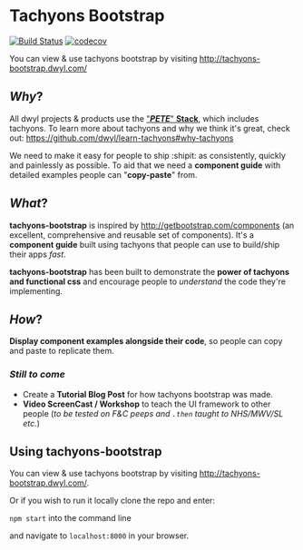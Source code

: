 # Tachyons Bootstrap
[![Build Status](https://travis-ci.org/dwyl/tachyons-bootstrap.svg?branch=master)](https://travis-ci.org/dwyl/tachyons-bootstrap)
[![codecov](https://codecov.io/gh/dwyl/tachyons-bootstrap/branch/master/graph/badge.svg)](https://codecov.io/gh/dwyl/tachyons-bootstrap)

You can view & use tachyons bootstrap by visiting http://tachyons-bootstrap.dwyl.com/

## _Why_?

All dwyl projects & products use the ["***PETE***" **Stack**](https://github.com/dwyl/technology-stack/#the-pete-stack), which includes tachyons.
To learn more about tachyons and why we think it's great, check out:
https://github.com/dwyl/learn-tachyons#why-tachyons

We need to make it easy for people to ship :shipit: as consistently, quickly and painlessly as possible. To aid that we need a **component guide** with detailed examples people can "**copy-paste**" from.

## _What_?

**tachyons-bootstrap** is inspired by http://getbootstrap.com/components (an excellent, comprehensive and reusable set of components). It's a **component guide** built using tachyons that people can use to build/ship their apps _fast_.

**tachyons-bootstrap** has been built to demonstrate the **power of tachyons and functional css** and encourage people to _understand_ the code they're implementing.

## _How_?

**Display component examples alongside their code**, so people can copy and paste to replicate them.


### _Still to come_
+ Create a **Tutorial Blog Post** for how tachyons bootstrap was made.
+ **Video ScreenCast / Workshop** to teach the UI framework to other people (_to be tested on F&C peeps and `.then` taught to NHS/MWV/SL etc._)


## Using tachyons-bootstrap

You can view & use tachyons bootstrap by visiting http://tachyons-bootstrap.dwyl.com/.

Or if you wish to run it locally clone the repo and enter:

`npm start` into the command line

and navigate to `localhost:8000` in your browser.
